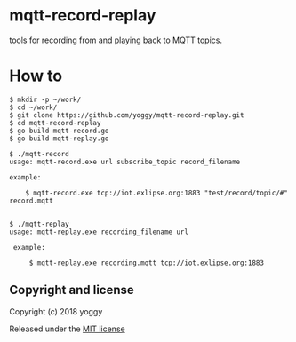 mqtt-record-replay
====

tools for recording from and playing back to MQTT topics.

How to
====

    $ mkdir -p ~/work/
    $ cd ~/work/
    $ git clone https://github.com/yoggy/mqtt-record-replay.git
    $ cd mqtt-record-replay
    $ go build mqtt-record.go
    $ go build mqtt-replay.go
 
    $ ./mqtt-record
    usage: mqtt-record.exe url subscribe_topic record_filename
 
    example:
 
        $ mqtt-record.exe tcp://iot.exlipse.org:1883 "test/record/topic/#" record.mqtt
 
 
    $ ./mqtt-replay
    usage: mqtt-replay.exe recording_filename url
 
     example:
 
         $ mqtt-replay.exe recording.mqtt tcp://iot.exlipse.org:1883

Copyright and license
----
Copyright (c) 2018 yoggy

Released under the [MIT license](LICENSE.txt)

